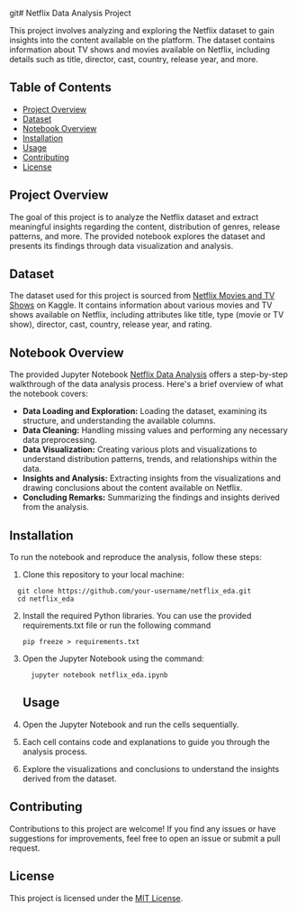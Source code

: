 git# Netflix Data Analysis Project

This project involves analyzing and exploring the Netflix dataset to gain insights into the content available on the platform. The dataset contains information about TV shows and movies available on Netflix, including details such as title, director, cast, country, release year, and more.

## Table of Contents

- [Project Overview](#project-overview)
- [Dataset](#dataset)
- [Notebook Overview](#notebook-overview)
- [Installation](#installation)
- [Usage](#usage)
- [Contributing](#contributing)
- [License](#license)

## Project Overview

The goal of this project is to analyze the Netflix dataset and extract meaningful insights regarding the content, distribution of genres, release patterns, and more. The provided notebook explores the dataset and presents its findings through data visualization and analysis.

## Dataset

The dataset used for this project is sourced from [Netflix Movies and TV Shows](https://www.kaggle.com/shivamb/netflix-shows) on Kaggle. It contains information about various movies and TV shows available on Netflix, including attributes like title, type (movie or TV show), director, cast, country, release year, and rating.

## Notebook Overview

The provided Jupyter Notebook [Netflix Data Analysis](https://www.kaggle.com/code/chirag9073/netflix-data-analysis/notebook) offers a step-by-step walkthrough of the data analysis process. Here's a brief overview of what the notebook covers:

- **Data Loading and Exploration:** Loading the dataset, examining its structure, and understanding the available columns.
- **Data Cleaning:** Handling missing values and performing any necessary data preprocessing.
- **Data Visualization:** Creating various plots and visualizations to understand distribution patterns, trends, and relationships within the data.
- **Insights and Analysis:** Extracting insights from the visualizations and drawing conclusions about the content available on Netflix.
- **Concluding Remarks:** Summarizing the findings and insights derived from the analysis.

## Installation

To run the notebook and reproduce the analysis, follow these steps:

1. Clone this repository to your local machine:
```
  git clone https://github.com/your-username/netflix_eda.git
  cd netflix_eda
```
2. Install the required Python libraries. You can use the provided requirements.txt file or run the following command
   ```
   pip freeze > requirements.txt
   ```
3. Open the Jupyter Notebook using the command:
   ```
     jupyter notebook netflix_eda.ipynb
   ```
   ## Usage

1. Open the Jupyter Notebook and run the cells sequentially.
2. Each cell contains code and explanations to guide you through the analysis process.
3. Explore the visualizations and conclusions to understand the insights derived from the dataset.

## Contributing

Contributions to this project are welcome! If you find any issues or have suggestions for improvements, feel free to open an issue or submit a pull request.

## License

This project is licensed under the [MIT License](LICENSE).

